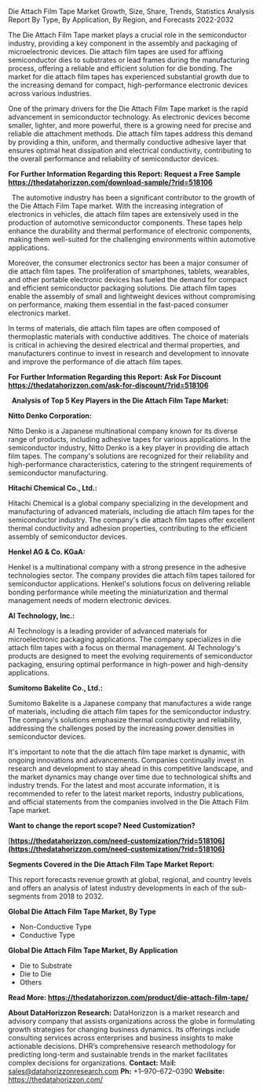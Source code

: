 ﻿Die Attach Film Tape Market Growth, Size, Share, Trends, Statistics Analysis Report By Type, By Application, By Region, and Forecasts 2022-2032

The Die Attach Film Tape market plays a crucial role in the semiconductor industry, providing a key component in the assembly and packaging of microelectronic devices. Die attach film tapes are used for affixing semiconductor dies to substrates or lead frames during the manufacturing process, offering a reliable and efficient solution for die bonding. The market for die attach film tapes has experienced substantial growth due to the increasing demand for compact, high-performance electronic devices across various industries.

One of the primary drivers for the Die Attach Film Tape market is the rapid advancement in semiconductor technology. As electronic devices become smaller, lighter, and more powerful, there is a growing need for precise and reliable die attachment methods. Die attach film tapes address this demand by providing a thin, uniform, and thermally conductive adhesive layer that ensures optimal heat dissipation and electrical conductivity, contributing to the overall performance and reliability of semiconductor devices.

**For Further Information Regarding this Report: Request a Free Sample <https://thedatahorizzon.com/download-sample/?rid=518106>** 

` `The automotive industry has been a significant contributor to the growth of the Die Attach Film Tape market. With the increasing integration of electronics in vehicles, die attach film tapes are extensively used in the production of automotive semiconductor components. These tapes help enhance the durability and thermal performance of electronic components, making them well-suited for the challenging environments within automotive applications.

Moreover, the consumer electronics sector has been a major consumer of die attach film tapes. The proliferation of smartphones, tablets, wearables, and other portable electronic devices has fueled the demand for compact and efficient semiconductor packaging solutions. Die attach film tapes enable the assembly of small and lightweight devices without compromising on performance, making them essential in the fast-paced consumer electronics market.

In terms of materials, die attach film tapes are often composed of thermoplastic materials with conductive additives. The choice of materials is critical in achieving the desired electrical and thermal properties, and manufacturers continue to invest in research and development to innovate and improve the performance of die attach film tapes.

**For Further Information Regarding this Report: Ask For Discount <https://thedatahorizzon.com/ask-for-discount/?rid=518106>** 

` `**Analysis of Top 5 Key Players in the Die Attach Film Tape Market:**

**Nitto Denko Corporation:**

Nitto Denko is a Japanese multinational company known for its diverse range of products, including adhesive tapes for various applications. In the semiconductor industry, Nitto Denko is a key player in providing die attach film tapes. The company's solutions are recognized for their reliability and high-performance characteristics, catering to the stringent requirements of semiconductor manufacturing.

**Hitachi Chemical Co., Ltd.:**

Hitachi Chemical is a global company specializing in the development and manufacturing of advanced materials, including die attach film tapes for the semiconductor industry. The company's die attach film tapes offer excellent thermal conductivity and adhesion properties, contributing to the efficient assembly of semiconductor devices.

**Henkel AG & Co. KGaA:**

Henkel is a multinational company with a strong presence in the adhesive technologies sector. The company provides die attach film tapes tailored for semiconductor applications. Henkel's solutions focus on delivering reliable bonding performance while meeting the miniaturization and thermal management needs of modern electronic devices.

**AI Technology, Inc.:**

AI Technology is a leading provider of advanced materials for microelectronic packaging applications. The company specializes in die attach film tapes with a focus on thermal management. AI Technology's products are designed to meet the evolving requirements of semiconductor packaging, ensuring optimal performance in high-power and high-density applications.

**Sumitomo Bakelite Co., Ltd.:**

Sumitomo Bakelite is a Japanese company that manufactures a wide range of materials, including die attach film tapes for the semiconductor industry. The company's solutions emphasize thermal conductivity and reliability, addressing the challenges posed by the increasing power densities in semiconductor devices.

It's important to note that the die attach film tape market is dynamic, with ongoing innovations and advancements. Companies continually invest in research and development to stay ahead in this competitive landscape, and the market dynamics may change over time due to technological shifts and industry trends. For the latest and most accurate information, it is recommended to refer to the latest market reports, industry publications, and official statements from the companies involved in the Die Attach Film Tape market.

**Want to change the report scope? Need Customization?**

[**https://thedatahorizzon.com/need-customization/?rid=518106](https://thedatahorizzon.com/need-customization/?rid=518106)** 

**Segments Covered in the Die Attach Film Tape Market Report:**

This report forecasts revenue growth at global, regional, and country levels and offers an analysis of latest industry developments in each of the sub-segments from 2018 to 2032.

**Global Die Attach Film Tape Market, By Type**

- Non-Conductive Type
- Conductive Type

**Global Die Attach Film Tape Market, By Application**

- Die to Substrate
- Die to Die
- Others

**Read More: <https://thedatahorizzon.com/product/die-attach-film-tape/>** 

**About DataHorizzon Research:**DataHorizzon is a market research and advisory company that assists organizations across the globe in formulating growth strategies for changing business dynamics. Its offerings include consulting services across enterprises and business insights to make actionable decisions. DHR’s comprehensive research methodology for predicting long-term and sustainable trends in the market facilitates complex decisions for organizations.**Contact:**Mai**l:** <sales@datahorizzonresearch.com> **Ph:** +1–970–672–0390**Website:** <https://thedatahorizzon.com/> 


